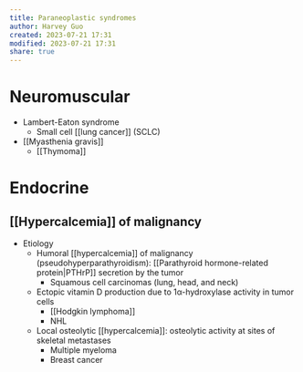 ```yaml
---
title: Paraneoplastic syndromes
author: Harvey Guo
created: 2023-07-21 17:31
modified: 2023-07-21 17:31
share: true
---
```

# Neuromuscular
- Lambert-Eaton syndrome
	- Small cell [[lung cancer]] (SCLC)
- [[Myasthenia gravis]]
	- [[Thymoma]]
# Endocrine
## [[Hypercalcemia]] of malignancy
- Etiology
	- Humoral [[hypercalcemia]] of malignancy (pseudohyperparathyroidism): [[Parathyroid hormone-related protein|PTHrP]] secretion by the tumor
		- Squamous cell carcinomas (lung, head, and neck)
	- Ectopic vitamin D production due to 1α-hydroxylase activity in tumor cells
		- [[Hodgkin lymphoma]]
		- NHL
	- Local osteolytic [[hypercalcemia]]: osteolytic activity at sites of skeletal metastases
		- Multiple myeloma
		- Breast cancer
